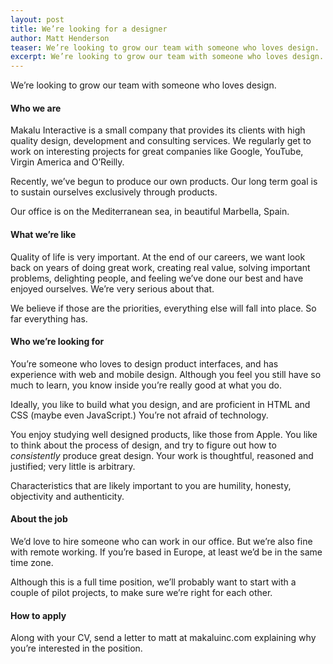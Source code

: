 ```yaml
---
layout: post
title: We’re looking for a designer
author: Matt Henderson
teaser: We’re looking to grow our team with someone who loves design.
excerpt: We’re looking to grow our team with someone who loves design.
---
```


We’re looking to grow our team with someone who loves design.

#### Who we are

Makalu Interactive is a small company that provides its clients with high quality design, development and consulting services. We regularly get to work on interesting projects for great companies like Google, YouTube, Virgin America and O’Reilly.

Recently, we’ve begun to produce our own products. Our long term goal is to sustain ourselves exclusively through products.

Our office is on the Mediterranean sea, in beautiful Marbella, Spain.

#### What we’re like

Quality of life is very important. At the end of our careers, we want look back on years of doing great work, creating real value, solving important problems, delighting people, and feeling we’ve done our best and have enjoyed ourselves. We’re very serious about that.

We believe if those are the priorities, everything else will fall into place. So far everything has.

#### Who we’re looking for

You’re someone who loves to design product interfaces, and has experience with web and mobile design. Although you feel you still have so much to learn, you know inside you’re really good at what you do.

Ideally, you like to build what you design, and are proficient in HTML and CSS (maybe even JavaScript.) You’re not afraid of technology.

You enjoy studying well designed products, like those from Apple. You like to think about the process of design, and try to figure out how to *consistently* produce great design. Your work is thoughtful, reasoned and justified; very little is arbitrary. 

Characteristics that are likely important to you are humility, honesty, objectivity and authenticity.

#### About the job

We’d love to hire someone who can work in our office. But we’re also fine with remote working. If you’re based in Europe, at least we’d be in the same time zone.

Although this is a full time position, we’ll probably want to start with a couple of pilot projects, to make sure we’re right for each other.

#### How to apply

Along with your CV, send a letter to matt at makaluinc.com explaining why you’re interested in the position.
